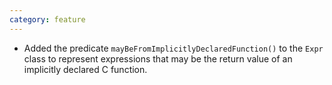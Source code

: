 ```yaml
---
category: feature
---
```

* Added the predicate `mayBeFromImplicitlyDeclaredFunction()` to the `Expr` class to represent expressions that may be the return value of an implicitly declared C function.
